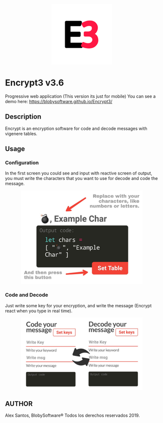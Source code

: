 <div align="center">
  <img src="https://raw.githubusercontent.com/BlobySoftware/img/master/encrypt3.png" width="200">
</div>

# Encrypt3 v3.6
Progressive web application (This version its just for mobile) 
You can see a demo here: https://blobysoftware.github.io/Encrypt3/

## Description
Encrypt is an encryption software for code and decode messages with vigenere tables.

## Usage
### Configuration
In the first screen you could see and input with reactive screen of output, you must write the characters that you want to use for decode and code the message.

<div align="center">
  <img src="https://raw.githubusercontent.com/BlobySoftware/img/master/encryptSS.jpg" width="400">
</div>

### Code and Decode
Just write some key for your encryption, and write the message (Encrypt react when you type in real time). 

<div align="center">
  <img src="https://raw.githubusercontent.com/BlobySoftware/img/master/encryptSSF.jpg" width="400">
</div>

## AUTHOR
Alex Santos, BlobySoftware®
Todos los derechos reservados 2019.
